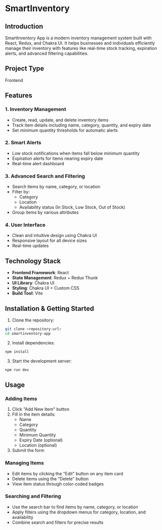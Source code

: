 # SmartInventory


## Introduction
SmartInventory App is a modern inventory management system built with React, Redux, and Chakra UI. It helps businesses and individuals efficiently manage their inventory with features like real-time stock tracking, expiration alerts, and advanced filtering capabilities.

## Project Type
Frontend 

## Features

### 1. Inventory Management
- Create, read, update, and delete inventory items
- Track item details including name, category, quantity, and expiry date
- Set minimum quantity thresholds for automatic alerts

### 2. Smart Alerts
- Low stock notifications when items fall below minimum quantity
- Expiration alerts for items nearing expiry date
- Real-time alert dashboard

### 3. Advanced Search and Filtering
- Search items by name, category, or location
- Filter by:
  - Category
  - Location
  - Availability status (In Stock, Low Stock, Out of Stock)
- Group items by various attributes

### 4. User Interface
- Clean and intuitive design using Chakra UI
- Responsive layout for all device sizes
- Real-time updates

## Technology Stack
- **Frontend Framework**: React
- **State Management**: Redux + Redux Thunk
- **UI Library**: Chakra UI
- **Styling**: Chakra UI + Custom CSS
- **Build Tool**: Vite

## Installation & Getting Started

1. Clone the repository:
```bash
git clone <repository-url>
cd smartinventory-app
```

2. Install dependencies:
```bash
npm install
```

3. Start the development server:
```bash
npm run dev
```

## Usage

### Adding Items
1. Click "Add New Item" button
2. Fill in the item details:
   - Name
   - Category
   - Quantity
   - Minimum Quantity
   - Expiry Date (optional)
   - Location (optional)
3. Submit the form

### Managing Items
- Edit items by clicking the "Edit" button on any item card
- Delete items using the "Delete" button
- View item status through color-coded badges

### Searching and Filtering
- Use the search bar to find items by name, category, or location
- Apply filters using the dropdown menus for category, location, and availability
- Combine search and filters for precise results
